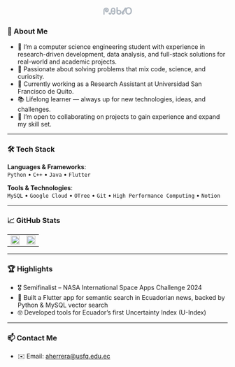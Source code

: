 <!-- <table style="border: none; width: 100%;">
    <tr>
        <td align="left" style="border-color: #0d1117;" >
            <h2>Pablouski7</h2>
        </td>
        <td style="border-color: #0d1117; width: 100%"></td>
        <td align="right" style="border-color: #0d1117;">
            <h2 style="color: #aeb6bf;">ᖘᎯᑲ𝓵𝖮</h2>
        </td>
    </tr>
</table> -->

<h2 align="center" style="color: #aeb6bf;">ᖘᎯᑲ𝓵𝖮</h2>

<h3>👋 About Me</h3>

- 🌱 I’m a computer science engineering student with experience in research-driven development, data analysis, and full-stack solutions for real-world and academic projects.  
- 🧠 Passionate about solving problems that mix code, science, and curiosity.  
- 🤖 Currently working as a Research Assistant at Universidad San Francisco de Quito.  
- 📚 Lifelong learner — always up for new technologies, ideas, and challenges.  
- 🤝 I’m open to collaborating on projects to gain experience and expand my skill set.

---

### 🛠️ Tech Stack

**Languages & Frameworks**:  
`Python` • `C++` • `Java` • `Flutter`  

**Tools & Technologies**:  
`MySQL` • `Google Cloud` • `OTree` • `Git` • `High Performance Computing` • `Notion`  

---

### 📈 GitHub Stats

<div align="center">
  <table>
    <tr>
      <td><img src="https://github-readme-stats.vercel.app/api?username=pablouski7&show_icons=true&theme=radical" width="100%"/></td>
      <td><img src="https://github-readme-stats.vercel.app/api/top-langs/?username=pablouski7&layout=compact&theme=radical" width="100%"/></td>
    </tr>
  </table>
</div>

---

### 🏆 Highlights

- 🎖 Semifinalist – NASA International Space Apps Challenge 2024  
- 📱 Built a Flutter app for semantic search in Ecuadorian news, backed by Python & MySQL vector search  
- 🤓 Developed tools for Ecuador’s first Uncertainty Index (U-Index)

---

### 📫 Contact Me

- ✉️ Email: aherrera@usfq.edu.ec  
<!-- - 🌐 Website/Portfolio: *(optional – me avisas si tienes uno)*  
- 🔗 LinkedIn: *(agrega el enlace si lo deseas)*  

---

> *“Adaptability is not imitation. It means power of resistance and assimilation.”* — Mahatma Gandhi -->
